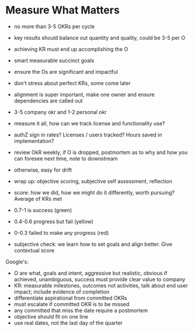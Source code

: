 # Measure What Matters

- no more than 3-5 OKRs per cycle
- key results should balance out quantity and quality, could be 3-5 per O
- achieving KR must end up accomplishing the O
- smart measurable succinct goals
- ensure the Os are significant and impactful
- don't stress about perfect KRs, some come later

- alignment is super important, make one owner and ensure dependencies are called out
- 3-5 company okr and 1-2 personal okr
- measure it all, how can we track license and functionality use?
- authZ sign in rates? Licenses / users tracked? Hours saved in implementation?

- review OkR weekly, if O is dropped, postmortem as to why and how you can foresee next time, note to downstream
- otherwise, easy for drift
- wrap up: objective scoring, subjective self assessment, reflection
- score: how we did, how we might do it differently, worth pursuing? Average of KRs met
- 0.7-1 is success (green)
- 0.4-0.6 progress but fail (yellow)
- 0-0.3 failed to make any progress (red)
- subjective check: we learn how to set goals and align better. Give contextual score

Google's:
- O are what, goals and intent, aggressive but realistic, obvious if achieved, unambiguous, success must provide clear value to company
- KR: measurable milestones, outcomes not activities, talk about end user impact; include evidence of completion 
- differentiate aspirational from committed OKRs
- must escalate if committed OKR is to be missed
- any committed that miss the date require a postmortem
- objective should fit on one line
- use real dates, not the last day of the quarter